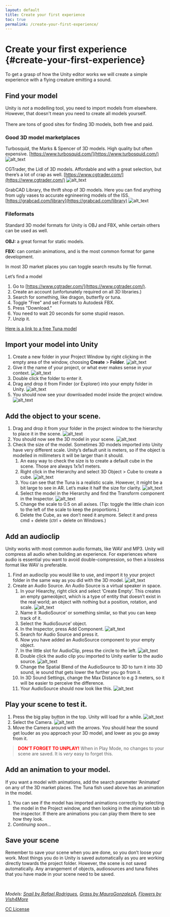 ```yaml
---
layout: default
title: Create your first experience
toc: true
permalink: /create-your-first-experience/
---
```


# Create your first experience {#create-your-first-experience}

To get a grasp of how the Unity editor works we will create a simple experience with a flying creature emitting a sound. 



## Find your model 

Unity is _not_ a modelling tool, you need to import models from elsewhere. However, that doesn't mean you need to create all models yourself.  \
 \
There are tons of good sites for finding 3D models, both free and paid.  

 
### Good 3D model marketplaces

Turbosquid, the Marks & Spencer of 3D models. High quality but often expensive. [https://www.turbosquid.com/](https://www.turbosquid.com/)
![alt_text](../images/turbosquid.webp "image_tooltip")

CGTrader, the Lidl of 3D models. Affordable and with a great selection, but there’s a lot of crap as well. [https://www.cgtrader.com/](https://www.cgtrader.com/)
![alt_text](../images/cgtrader.webp "image_tooltip")

GrabCAD Library, the thrift shop of 3D models. Here you can find anything from ugly vases to accurate egnineering models of the ISS. [https://grabcad.com/library](https://grabcad.com/library)
![alt_text](../images/grabcad.webp "image_tooltip")

### Fileformats

Standard 3D model formats for Unity is OBJ and FBX, while certain others can be used as well.  \
 \
**OBJ:** a great format for static models. 

**FBX:** can contain animations, and is the most common format for game development. 

In most 3D market places you can toggle search results by file format. 

Let’s find a model

1. Go to [https://www.cgtrader.com/](https://www.cgtrader.com/).
2. Create an account (unfortunately required on all 3D libraries.)
3. Search for something, like dragon, butterfly or tuna.
4. Toggle "Free" and set Formats to Autodesk FBX.
5. Press "Download."
6. You need to wait 20 seconds for some stupid reason.
7. Unzip it.

[Here is a link to a free Tuna model](https://www.cgtrader.com/free-3d-models/animals/fish/tuna-fish-9f41924a-83d4-478e-a8e9-370946f141b3)


## Import your model into Unity

1. Create a new folder in your Project Window by right clicking in the empty area of the window, choosing **Create** > **Folder**.
![alt_text](../images/create-folder.webp "image_tooltip")
2. Give it the name of your project, or what ever makes sense in your context.
![alt_text](../images/name-folder.webp "image_tooltip")
3. Double click the folder to enter it.
4. Drag and drop it from Finder (or Explorer) into your empty folder in Unity. 
![alt_text](../images/add-download-to-unity.webp "image_tooltip")
5. You should now see your downloaded model inside the project window. 
![alt_text](../images/download-in-project-window.webp "image_tooltip")

## Add the object to your scene.


1. Drag and drop it from your folder in the project window to the hierarchy to place it in the scene. 
![alt_text](../images/add-object-to-hierarchy.webp "image_tooltip")
2. You should now see the 3D model in your scene. 
![alt_text](../images/object-in-scene.webp "image_tooltip")
3. Check the size of the model. Sometimes 3D models imported into Unity have very different scale. Unity’s default unit is meters, so if the object is modelled in millimeters it will be larger than it should. 
    1. An easy way to check the size is to create a default cube in the scene. Those are always 1x1x1 meters. 
    2. Right click in the Hierarchy and select 3D Object > Cube to create a cube.
    ![alt_text](../images/create-cube.webp "image_tooltip")
    3. You can see that the Tuna is a realistic scale. However, it might be a bit large to see in AR. Let’s make it half the size for clarity.
    ![alt_text](../images/measurement-cube.webp "image_tooltip")
    4. Select the model in the Hierarchy and find the Transform component in the Inspector. 
    ![alt_text](../images/scale-model.webp "image_tooltip")
    5. Change the scale to 0.5 on all axises. (Tip: toggle the little chain icon to the left of the scale to keep the proportions.)
    6. Delete the Cube, as we don’t need it anymore. Select it and press cmd + delete (ctrl + delete on Windows.)

## Add an audioclip

Unity works with most common audio formats, like WAV and MP3. Unity will compress all audio when building an experience. For experiences where audio is essential you want to avoid double-compression, so then a lossless format like WAV is preferable.

1. Find an audioclip you would like to use, and import it to your project folder in the same way as you did with the 3D model. 
![alt_text](../images/add-audio-clip.webp "image_tooltip")
2. Create an Audio Source. An Audio Source is a virtual speaker in space. 
    1. In your Hiearchy, right click and select ‘Create Empty’. This creates an empty gameobject, which is a type of entity that doesn’t exist in the real world; an object with nothing but a position, rotation, and scale. 
    ![alt_text](../images/create-empty.webp "image_tooltip")
    2. Name it ‘AudioSource’ or something similar, so that you can keep track of it. 
    3. Select the ‘AudioSource’ object.
    4. In the Inspector, press Add Component.
    ![alt_text](../images/add-component.webp "image_tooltip")
    5. Search for Audio Source and press it.
    6. Now you have added an AudioSource component to your empty object. 
    7. In the little slot for AudioClip, press the circle to the left. 
    ![alt_text](../images/assign-audio-clip.webp "image_tooltip")
    8. Double click the audio clip you imported to Unity earlier to the audio source. 
    ![alt_text](../images/select-audio-clip.webp "image_tooltip")
    9. Change the Spatial Blend of the AudioSource to 3D to turn it into 3D sound, ie sound that gets lower the further you go from it. 
    10. In 3D Sound Settings, change the Max Distance to e.g 3 meters, so it will be easier to perceive the difference. 
    11. Your AudioSource should now look like this. 
    ![alt_text](../images/audiosource-settings.webp "image_tooltip")

## Play your scene to test it. 

1. Press the big play button in the top. Unity will load for a while. 
![alt_text](../images/play-scene.webp "image_tooltip")
2. Select the Camera. 
![alt_text](../images/move-camera-in-playing-scene.webp "image_tooltip")
3. Move the Camera around with the arrows. You should hear the sound get louder as you approach your 3D model, and lower as you go away from it. 
> **<font color="red">DON’T FORGET TO UNPLAY!</font>** When in Play Mode, no changes to your scene are saved. It is *very* easy to forget this. 

## Add an animation to your model. 

If you want a model with animations, add the search parameter ‘Animated’ on any of the 3D market places. The Tuna fish used above has an animation in the model. 

1. You can see if the model has imported animations correctly by selecting the model in the Project window, and then looking in the animation tab in the inspector. If there are animations you can play them there to see how they look.
2. _Continuing soon…_

## Save your scene

Remember to save your scene when you are done, so you don’t loose your work. Most things you do in Unity is saved automatically as you are working directly towards the project folder. However, the scene is not saved automatically. Any arrangement of objects, audiosources and tuna fishes that you have made in your scene need to be saved. 

<br>

*Models: [Snail by Rafael Rodrigues](https://skfb.ly/owonN), [Grass by MauroGonzalezA](https://skfb.ly/onVxA), [Flowers by Vish4More](https://skfb.ly/6DYxK)*

[CC License](https://creativecommons.org/licenses/by/4.0/)